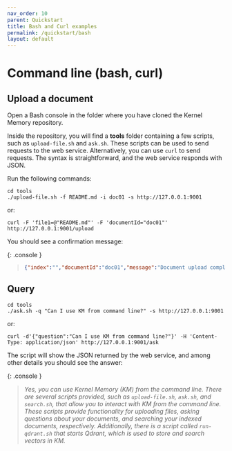 ```yaml
---
nav_order: 10
parent: Quickstart
title: Bash and Curl examples
permalink: /quickstart/bash
layout: default
---
```

# Command line (bash, curl)

## Upload a document

Open a Bash console in the folder where you have cloned the Kernel Memory repository.

Inside the repository, you will find a **tools** folder containing a few scripts, such as `upload-file.sh` and `ask.sh`.
These scripts can be used to send requests to the web service. 
Alternatively, you can use `curl` to send requests. The syntax is straightforward, and the web service
responds with JSON.

Run the following commands:

    cd tools
    ./upload-file.sh -f README.md -i doc01 -s http://127.0.0.1:9001

or:

    curl -F 'file1=@"README.md"' -F 'documentId="doc01"' http://127.0.0.1:9001/upload

You should see a confirmation message:

{: .console }
> ```json
> {"index":"","documentId":"doc01","message":"Document upload completed, ingestion pipeline started"}
> ```

## Query

    cd tools
    ./ask.sh -q "Can I use KM from command line?" -s http://127.0.0.1:9001

or:

    curl -d'{"question":"Can I use KM from command line?"}' -H 'Content-Type: application/json' http://127.0.0.1:9001/ask

The script will show the JSON returned by the web service, and among other details you should see the answer:

{: .console }
> _Yes, you can use Kernel Memory (KM) from the command line. There are several scripts provided, such
as `upload-file.sh`,
> `ask.sh`, and `search.sh`, that allow you to interact with KM from the command line. These scripts provide
functionality
> for uploading files, asking questions about your documents, and searching your indexed documents, respectively.
> Additionally, there is a script called `run-qdrant.sh` that starts Qdrant, which is used to store and search vectors
in KM._